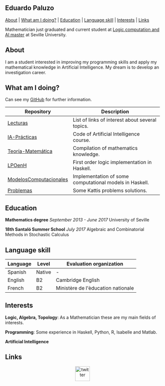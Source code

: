 ## Eduardo Paluzo

[About](#about) | [What am I doing?](#what-am-I-doing-?) | [Education](#education) | [Language skill](#language-skill) | [Interests](#interests) | [Links](#links)


Mathematician just graduated and current student at [Logic,computation and AI master](http://master.cs.us.es/Máster_Universitario_en_Lógica,_Computación_e_Inteligencia_Artificial) at Seville University.

## About

I am a student interested in improving my programming skills and apply my mathematical knowledge in Artificial Intelligence. My dream is to develop
an investigation career. 

## What am I doing?

Can see my [GitHub](https://github.com/EduPH?tab=repositories) for further information.

| Repository | Description | 
|---             |---     |
|[Lecturas](https://github.com/EduPH/Lecturas) | List of links of interest about several topics. |
|[IA-Prácticas](https://github.com/EduPH/IA-Practicas) | Code of Artificial Intelligence course. |
|[Teoría-Matemática](https://github.com/EduPH/Teoria-Matematica) | Compilation of mathematics knowledge. |
|[LPOenH](https://github.com/EduPH/LPOenH) | First order logic implementation in Haskell. |
|[ModelosComputacionales](https://github.com/EduPH/ModelosComputacionales) | Implementation of some computational models in Haskell. |
|[Problemas](https://github.com/EduPH/Problemas) | Some Kattis problems solutions.|

## Education

**Mathematics degree** *September 2013 - June 2017*
University of Seville

**18th Santaló Summer School** *July 2017*
Algebraic and Combinatorial Methods in Stochastic Calculus

## Language skill

| Language  | Level | Evaluation organization |
|---             |---     |---                                 |
| Spanish     | Native | - |
| English   | B2 | Cambridge English |
| French    | B2 | Ministère de l'èducation nationale |

## Interests
 **Logic, Algebra, Topology**: As a Mathematician these are my main fields of interests.
 
 **Programming**: Some experience in Haskell, Python, R, Isabelle and Matlab.
 
 **Artificial Intelligence**

## Links

<p align="center">
<a href="https://twitter.com/epaluzohidalgo">
<img src="http://icon-icons.com/icons2/642/PNG/512/twitter_2_icon-icons.com_59206.png" alt="twitter" hspace="50" height="48" width="48"></a>
</p>
